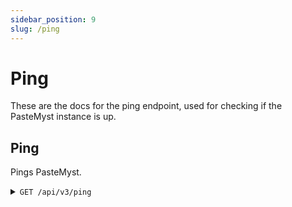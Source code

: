 ```yaml
---
sidebar_position: 9
slug: /ping
---
```


# Ping

These are the docs for the ping endpoint, used for checking if the PasteMyst instance is up.

## Ping

Pings PasteMyst.

<details>
    <summary><code>GET /api/v3/ping</code></summary>

    ##### Response

    Status `200 OK` if it's up and running.
</details>